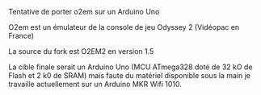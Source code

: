 Tentative de porter o2em sur un Arduino Uno

O2em est un émulateur de la console de jeu Odyssey 2 (Vidéopac en France)

La source du fork est O2EM2 en version 1.5

La cible finale serait un Arduino Uno (MCU ATmega328 doté de 32 kO de Flash et 2 k0 de SRAM) mais faute du matériel disponible sous la main je travaille actuellement sur un Arduino MKR Wifi 1010.


